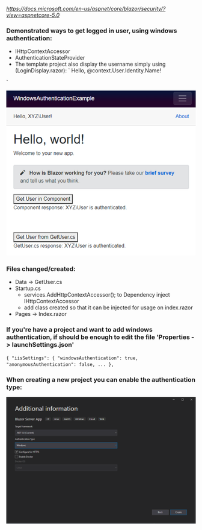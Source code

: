 *https://docs.microsoft.com/en-us/aspnet/core/blazor/security/?view=aspnetcore-5.0*

### Demonstrated ways to get logged in user, using windows authentication:
* IHttpContextAccessor
* AuthenticationStateProvider
* The template project also display the username simply using (LoginDisplay.razor):
`<AuthorizeView>
    Hello, @context.User.Identity.Name!
</AuthorizeView>
`

![Capture.PNG](Capture.PNG)

### Files changed/created:
* Data -> GetUser.cs
* Startup.cs
  * services.AddHttpContextAccessor(); to Dependency inject IHttpContextAccessor
  * add class created so that it can be injected for usage on index.razor
* Pages -> Index.razor

### If you're have a project and want to add windows authentication, if should be enough to edit the file 'Properties -> launchSettings.json'
`{
  "iisSettings": {
    "windowsAuthentication": true,
    "anonymousAuthentication": false,
    ...
  },`

### When creating a new project you can enable the authentication type:
![authenticationType.PNG](authenticationType.PNG)